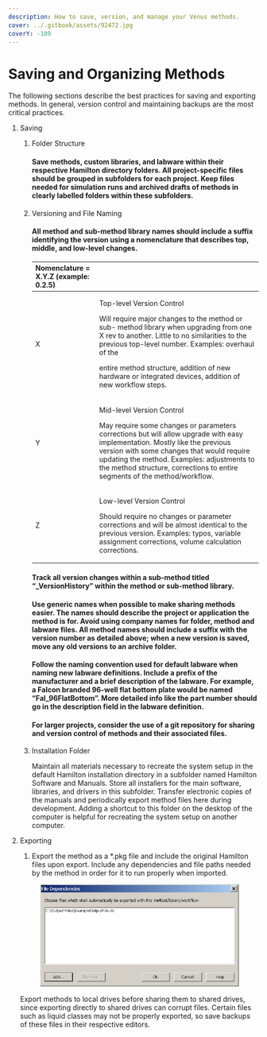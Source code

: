 ```yaml
---
description: How to save, version, and manage your Venus methods.
cover: ../.gitbook/assets/92472.jpg
coverY: -109
---
```


# Saving and Organizing Methods

The following sections describe the best practices for saving and exporting methods. In general, version control and maintaining backups are the most critical practices.

1. ‌Saving‌
   1.  ‌Folder Structure

       #### Save methods, custom libraries, and labware within their respective Hamilton directory folders. All project-specific files should be grouped in subfolders for each project. Keep files needed for simulation runs and archived drafts of methods in clearly labelled folders within these subfolders.
   2.  ‌Versioning and File Naming

       #### All method and sub-method library names should include a suffix identifying the version using a nomenclature that describes top, middle, and low-level changes.

       | Nomenclature = X.Y.Z (example: 0.2.5) |                                                                                                                                                                                                                                                                                                                                                       |
       | ------------------------------------- | ----------------------------------------------------------------------------------------------------------------------------------------------------------------------------------------------------------------------------------------------------------------------------------------------------------------------------------------------------- |
       | X                                     | <p>Top-level Version Control</p><p>Will require major changes to the method or sub- method library when upgrading from one X rev to another. Little to no similarities to the previous top-level number. Examples: overhaul of the</p><p>entire method structure, addition of new hardware or integrated devices, addition of new workflow steps.</p> |
       | Y                                     | <p>Mid-level Version Control</p><p>May require some changes or parameters corrections but will allow upgrade with easy implementation. Mostly like the previous version with some changes that would require updating the method. Examples: adjustments to the method structure, corrections to entire segments of the method/workflow.</p>           |
       | Z                                     | <p>Low-level Version Control</p><p>Should require no changes or parameter corrections and will be almost identical to the previous version. Examples: typos, variable assignment corrections, volume calculation corrections.</p>                                                                                                                     |

       #### Track all version changes within a sub-method titled “\_VersionHistory” within the method or sub-method library.

       #### Use generic names when possible to make sharing methods easier. The names should describe the project or application the method is for. Avoid using company names for folder, method and labware files. All method names should include a suffix with the version number as detailed above; when a new version is saved, move any old versions to an archive folder.

       #### Follow the naming convention used for default labware when naming new labware definitions. Include a prefix of the manufacturer and a brief description of the labware. For example, a Falcon branded 96-well flat bottom plate would be named “Fal\_96FlatBottom”. More detailed info like the part number should go in the description field in the labware definition.

       #### For larger projects, consider the use of a git repository for sharing and version control of methods and their associated files.
   3.  ‌Installation Folder

       Maintain all materials necessary to recreate the system setup in the default Hamilton installation directory in a subfolder named Hamilton Software and Manuals. Store all installers for the main software, libraries, and drivers in this subfolder. Transfer electronic copies of the manuals and periodically export method files here during development. Adding a shortcut to this folder on the desktop of the computer is helpful for recreating the system setup on another computer.
2.  ‌Exporting‌

    1. Export the method as a \*.pkg file and include the original Hamilton files upon export. Include any dependencies and file paths needed by the method in order for it to run properly when imported.

    <figure><img src="../.gitbook/assets/image (74).png" alt=""><figcaption></figcaption></figure>

    Export methods to local drives before sharing them to shared drives, since exporting directly to shared drives can corrupt files. Certain files such as liquid classes may not be properly exported, so save backups of these files in their respective editors.
